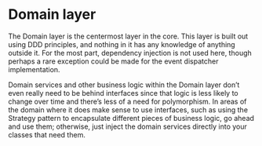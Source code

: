 #  Domain layer

The Domain layer is the centermost layer in the core. This layer is built out using DDD principles, and nothing in it has any knowledge of anything outside it. For the most part, dependency injection is not used here, though perhaps a rare exception could be made for the event dispatcher implementation.

Domain services and other business logic within the Domain layer don’t even really need to be behind interfaces since that logic is less likely to change over time and there’s less of a need for polymorphism. In areas of the domain where it does make sense to use interfaces, such as using the Strategy pattern to encapsulate different pieces of business logic, go ahead and use them; otherwise, just inject the domain services directly into your classes that need them.